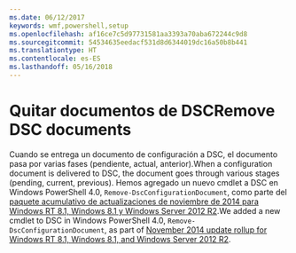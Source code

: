 ```yaml
---
ms.date: 06/12/2017
keywords: wmf,powershell,setup
ms.openlocfilehash: af16ce7c5d97731581aa3393a70aba672244c9d8
ms.sourcegitcommit: 54534635eedacf531d8d6344019dc16a50b8b441
ms.translationtype: HT
ms.contentlocale: es-ES
ms.lasthandoff: 05/16/2018
---
```

# <a name="remove-dsc-documents"></a><span data-ttu-id="74eab-102">Quitar documentos de DSC</span><span class="sxs-lookup"><span data-stu-id="74eab-102">Remove DSC documents</span></span>

<span data-ttu-id="74eab-103">Cuando se entrega un documento de configuración a DSC, el documento pasa por varias fases (pendiente, actual, anterior).</span><span class="sxs-lookup"><span data-stu-id="74eab-103">When a configuration document is delivered to DSC, the document goes through various stages (pending, current, previous).</span></span> <span data-ttu-id="74eab-104">Hemos agregado un nuevo cmdlet a DSC en Windows PowerShell 4.0, `Remove-DscConfigurationDocument`, como parte del [paquete acumulativo de actualizaciones de noviembre de 2014 para Windows RT 8.1, Windows 8.1 y Windows Server 2012 R2](https://support.microsoft.com/kb/3000850).</span><span class="sxs-lookup"><span data-stu-id="74eab-104">We added a new cmdlet to DSC in Windows PowerShell 4.0, `Remove-DscConfigurationDocument`, as part of [November 2014 update rollup for Windows RT 8.1, Windows 8.1, and Windows Server 2012 R2](https://support.microsoft.com/kb/3000850).</span></span>
